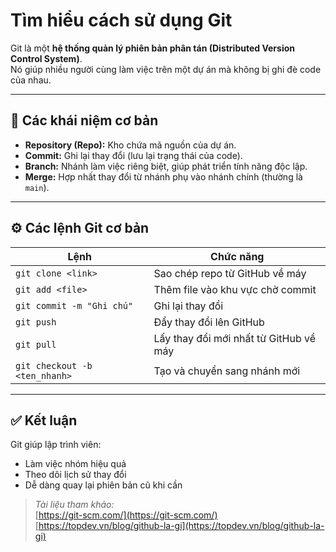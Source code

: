 # Tìm hiểu cách sử dụng Git

Git là một **hệ thống quản lý phiên bản phân tán (Distributed Version Control System)**.  
Nó giúp nhiều người cùng làm việc trên một dự án mà không bị ghi đè code của nhau.

---

## 🧱 Các khái niệm cơ bản

- **Repository (Repo):** Kho chứa mã nguồn của dự án.  
- **Commit:** Ghi lại thay đổi (lưu lại trạng thái của code).  
- **Branch:** Nhánh làm việc riêng biệt, giúp phát triển tính năng độc lập.  
- **Merge:** Hợp nhất thay đổi từ nhánh phụ vào nhánh chính (thường là `main`).

---

## ⚙️ Các lệnh Git cơ bản

| Lệnh | Chức năng |
|------|------------|
| `git clone <link>` | Sao chép repo từ GitHub về máy |
| `git add <file>` | Thêm file vào khu vực chờ commit |
| `git commit -m "Ghi chú"` | Ghi lại thay đổi |
| `git push` | Đẩy thay đổi lên GitHub |
| `git pull` | Lấy thay đổi mới nhất từ GitHub về máy |
| `git checkout -b <ten_nhanh>` | Tạo và chuyển sang nhánh mới |

---

## ✅ Kết luận

Git giúp lập trình viên:
- Làm việc nhóm hiệu quả
- Theo dõi lịch sử thay đổi
- Dễ dàng quay lại phiên bản cũ khi cần

> *Tài liệu tham khảo:*  
> [https://git-scm.com/](https://git-scm.com/)  
> [https://topdev.vn/blog/github-la-gi](https://topdev.vn/blog/github-la-gi)
